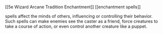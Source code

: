 [[5e Wizard Arcane Tradition Enchantment]]
[[enchantment spells]]

spells affect the minds of others, influencing or controlling their behavior. Such spells can make enemies see the caster as a friend, force creatures to take a course of action, or even control another creature like a puppet.